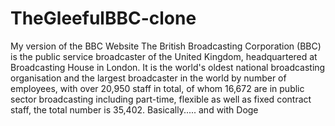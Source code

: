 # TheGleefulBBC-clone
My version of the BBC Website 
The British Broadcasting Corporation (BBC) is the public service broadcaster of the United Kingdom, headquartered at Broadcasting House in London.
It is the world's oldest national broadcasting organisation and the largest broadcaster in the world by number of employees, with over 20,950 staff in total, of whom 16,672 are in public sector broadcasting including part-time, flexible as well as fixed contract staff, the total number is 35,402.
Basically..... and with Doge
